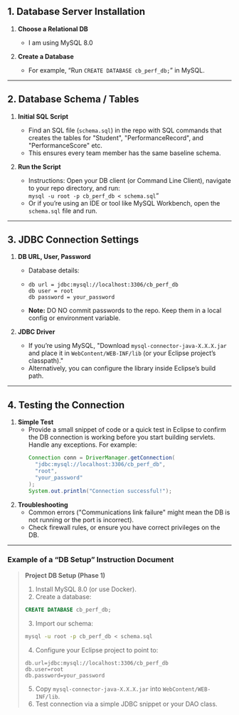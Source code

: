 ## 1. Database Server Installation

1. **Choose a Relational DB**
   - I am using MySQL 8.0

3. **Create a Database**  
   - For example, “Run `CREATE DATABASE cb_perf_db;`” in MySQL.  

---

## 2. Database Schema / Tables

1. **Initial SQL Script**  
   - Find an SQL file (`schema.sql`) in the repo with SQL commands that creates the tables for "Student", "PerformanceRecord", and "PerformanceScore" etc.  
   - This ensures every team member has the same baseline schema.

2. **Run the Script**  
   - Instructions: Open your DB client (or Command Line Client), navigate to your repo directory, and run:  
     `mysql -u root -p cb_perf_db < schema.sql`”  
   - Or if you’re using an IDE or tool like MySQL Workbench, open the `schema.sql` file and run.

---

## 3. JDBC Connection Settings

1. **DB URL, User, Password**  
   - Database details:  
   - ```properties
     db url = jdbc:mysql://localhost:3306/cb_perf_db
     db user = root
     db password = your_password
     ```
   - **Note:** DO NO commit passwords to the repo. Keep them in a local config or environment variable.

2. **JDBC Driver**  
   - If you’re using MySQL, "Download `mysql-connector-java-X.X.X.jar` and place it in `WebContent/WEB-INF/lib` (or your Eclipse project’s classpath)."  
   - Alternatively, you can configure the library inside Eclipse’s build path.

---

## 4. Testing the Connection

1. **Simple Test**  
   - Provide a small snippet of code or a quick test in Eclipse to confirm the DB connection is working before you start building servlets. Handle any exceptions. For example:
     ```java
     Connection conn = DriverManager.getConnection(
       "jdbc:mysql://localhost:3306/cb_perf_db",
       "root",
       "your_password"
     );
     System.out.println("Connection successful!");
     ```
2. **Troubleshooting**  
   - Common errors ("Communications link failure" might mean the DB is not running or the port is incorrect).  
   - Check firewall rules, or ensure you have correct privileges on the DB.

---

### Example of a “DB Setup” Instruction Document

> **Project DB Setup (Phase 1)**
>
> 1. Install MySQL 8.0 (or use Docker).
> 2. Create a database:
>   ```sql
>   CREATE DATABASE cb_perf_db;
>   ```
> 3. Import our schema:
>   ```bash
>   mysql -u root -p cb_perf_db < schema.sql
>   ```
> 4. Configure your Eclipse project to point to:
>   ```
>   db.url=jdbc:mysql://localhost:3306/cb_perf_db
>   db.user=root
>   db.password=your_password
>   ```
> 5. Copy `mysql-connector-java-X.X.X.jar` into `WebContent/WEB-INF/lib`.
> 6. Test connection via a simple JDBC snippet or your DAO class.
